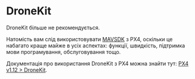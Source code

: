 # DroneKit

DroneKit більше не рекомендується.

Натомість вам слід використовувати [MAVSDK](https://mavsdk.mavlink.io/) з PX4, оскільки це набагато краще майже в усіх аспектах: функції, швидкість, підтримка мови програмування, обслуговування тощо.

Документація про використання DroneKit з PX4 можна знайти тут: [PX4 v1.12 > DroneKit](https://docs.px4.io/v1.12/en/robotics/dronekit.html).